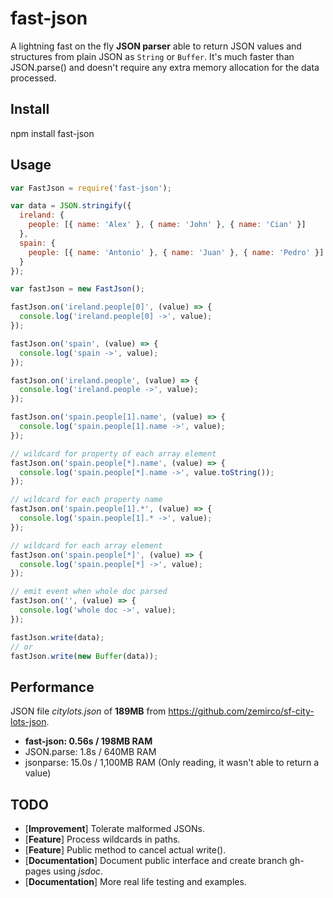 fast-json
===
A lightning fast on the fly **JSON parser** able to return JSON values and structures from plain JSON as `String` or `Buffer`. It's much faster than JSON.parse() and doesn't require any extra memory allocation for the data processed.

## Install
npm install fast-json

## Usage
```javascript
var FastJson = require('fast-json');

var data = JSON.stringify({
  ireland: {
    people: [{ name: 'Alex' }, { name: 'John' }, { name: 'Cian' }]
  },
  spain: {
    people: [{ name: 'Antonio' }, { name: 'Juan' }, { name: 'Pedro' }]
  }
});

var fastJson = new FastJson();

fastJson.on('ireland.people[0]', (value) => {
  console.log('ireland.people[0] ->', value);
});

fastJson.on('spain', (value) => {
  console.log('spain ->', value);
});

fastJson.on('ireland.people', (value) => {
  console.log('ireland.people ->', value);
});

fastJson.on('spain.people[1].name', (value) => {
  console.log('spain.people[1].name ->', value);
});

// wildcard for property of each array element
fastJson.on('spain.people[*].name', (value) => {
  console.log('spain.people[*].name ->', value.toString());
});

// wildcard for each property name
fastJson.on('spain.people[1].*', (value) => {
  console.log('spain.people[1].* ->', value);
});

// wildcard for each array element
fastJson.on('spain.people[*]', (value) => {
  console.log('spain.people[*] ->', value);
});

// emit event when whole doc parsed
fastJson.on('', (value) => {
  console.log('whole doc ->', value);
});

fastJson.write(data);
// or
fastJson.write(new Buffer(data));
```

## Performance
JSON file *citylots.json* of **189MB** from https://github.com/zemirco/sf-city-lots-json.

* **fast-json: 0.56s / 198MB RAM**
* JSON.parse: 1.8s / 640MB RAM
* jsonparse: 15.0s / 1,100MB RAM (Only reading, it wasn't able to return a value)

## TODO
* [**Improvement**] Tolerate malformed JSONs.
* [**Feature**] Process wildcards in paths.
* [**Feature**] Public method to cancel actual write().
* [**Documentation**] Document public interface and create branch gh-pages using *jsdoc*.
* [**Documentation**] More real life testing and examples.
